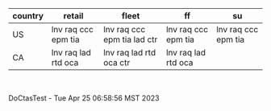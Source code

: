 |country|retail|fleet|ff|su|
|-|-|-|-|-|
| US      | lnv raq ccc epm tia | lnv raq ccc epm tia lad ctr | lnv raq ccc epm tia | lnv raq ccc epm tia |
| CA      | lnv raq lad rtd oca | lnv raq lad rtd oca ctr     | lnv raq lad rtd oca |                     |


<br>

DoCtasTest - Tue Apr 25 06:58:56 MST 2023